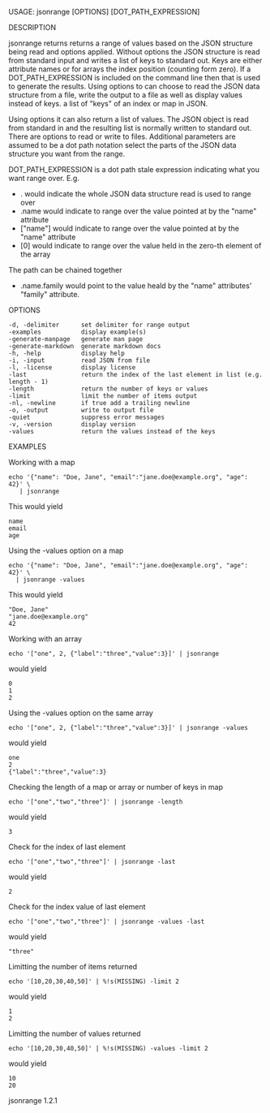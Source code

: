 
USAGE: jsonrange [OPTIONS] [DOT_PATH_EXPRESSION]

DESCRIPTION

jsonrange returns returns a range of values based on the JSON structure being read and
options applied.  Without options the JSON structure is read from standard input
and writes a list of keys to standard out. Keys are either attribute names or for
arrays the index position (counting form zero).  If a DOT_PATH_EXPRESSION is included
on the command line then that is used to generate the results. Using options to 
can choose to read the JSON data structure from a file, write the output to a file
as well as display values instead of keys. a list of "keys" of an index or map in JSON.  

Using options it can also return a list of values.  The JSON object is read from standard in and the
resulting list is normally written to standard out. There are options to read or
write to files.  Additional parameters are assumed to be a dot path notation
select the parts of the JSON data structure you want from the range. 

DOT_PATH_EXPRESSION is a dot path stale expression indicating what you want range over.
E.g.

+ . would indicate the whole JSON data structure read is used to range over
+ .name would indicate to range over the value pointed at by the "name" attribute 
+ ["name"] would indicate to range over the value pointed at by the "name" attribute
+ [0] would indicate to range over the value held in the zero-th element of the array

The path can be chained together

+ .name.family would point to the value heald by the "name" attributes' "family" attribute.

OPTIONS

    -d, -delimiter      set delimiter for range output
    -examples           display example(s)
    -generate-manpage   generate man page
    -generate-markdown  generate markdown docs
    -h, -help           display help
    -i, -input          read JSON from file
    -l, -license        display license
    -last               return the index of the last element in list (e.g. length - 1)
    -length             return the number of keys or values
    -limit              limit the number of items output
    -nl, -newline       if true add a trailing newline
    -o, -output         write to output file
    -quiet              suppress error messages
    -v, -version        display version
    -values             return the values instead of the keys


EXAMPLES

Working with a map

    echo '{"name": "Doe, Jane", "email":"jane.doe@example.org", "age": 42}' \
       | jsonrange

This would yield

    name
    email
    age

Using the -values option on a map

    echo '{"name": "Doe, Jane", "email":"jane.doe@example.org", "age": 42}' \
      | jsonrange -values

This would yield

    "Doe, Jane"
    "jane.doe@example.org"
    42


Working with an array

    echo '["one", 2, {"label":"three","value":3}]' | jsonrange

would yield

    0
    1
    2

Using the -values option on the same array

    echo '["one", 2, {"label":"three","value":3}]' | jsonrange -values

would yield

    one
    2
    {"label":"three","value":3}

Checking the length of a map or array or number of keys in map

    echo '["one","two","three"]' | jsonrange -length

would yield

    3

Check for the index of last element

    echo '["one","two","three"]' | jsonrange -last

would yield

    2

Check for the index value of last element

    echo '["one","two","three"]' | jsonrange -values -last

would yield

    "three"

Limitting the number of items returned

    echo '[10,20,30,40,50]' | %!s(MISSING) -limit 2

would yield

    1
    2

Limitting the number of values returned

    echo '[10,20,30,40,50]' | %!s(MISSING) -values -limit 2

would yield

    10
    20

jsonrange 1.2.1
